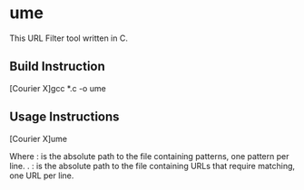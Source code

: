 # ume
This URL Filter tool written in C. 

## Build Instruction
[Courier X]gcc *.c  -o ume 

## Usage Instructions
[Courier X]ume <pattern file> <url file>

Where 
    <pattern file> : is the absolute path to the file containing patterns, one pattern per line. 
    <url file>.    : is the absolute path to the file containing URLs that require matching, one URL per line.
